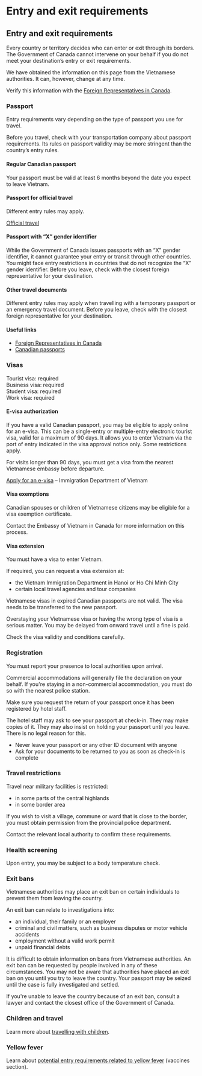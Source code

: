 # Entry and exit requirements

## Entry and exit requirements

Every country or territory decides who can enter or exit through its borders. The Government of Canada cannot intervene on your behalf if you do not meet your destination’s entry or exit requirements.

We have obtained the information on this page from the Vietnamese authorities. It can, however, change at any time.

Verify this information with the [Foreign Representatives in Canada](https://www.international.gc.ca/protocol-protocole/reps.aspx?lang=eng).

### Passport

Entry requirements vary depending on the type of passport you use for travel.

Before you travel, check with your transportation company about passport requirements. Its rules on passport validity may be more stringent than the country’s entry rules.

#### Regular Canadian passport

Your passport must be valid at least 6 months beyond the date you expect to leave Vietnam.

#### Passport for official travel

Different entry rules may apply.

[Official travel](https://www.canada.ca/en/immigration-refugees-citizenship/services/canadian-passports/official-travel.html)

#### Passport with “X” gender identifier

While the Government of Canada issues passports with an “X” gender identifier, it cannot guarantee your entry or transit through other countries. You might face entry restrictions in countries that do not recognize the “X” gender identifier. Before you leave, check with the closest foreign representative for your destination.

#### Other travel documents

Different entry rules may apply when travelling with a temporary passport or an emergency travel document. Before you leave, check with the closest foreign representative for your destination.

#### Useful links

* [Foreign Representatives in Canada](https://www.international.gc.ca/protocol-protocole/reps.aspx?lang=eng)
* [Canadian passports](http://www.canada.ca/passport)

### Visas

Tourist visa: required  
 Business visa: required  
 Student visa: required  
 Work visa: required

#### E-visa authorization

If you have a valid Canadian passport, you may be eligible to apply online for an e-visa. This can be a single-entry or multiple-entry electronic tourist visa, valid for a maximum of 90 days. It allows you to enter Vietnam via the port of entry indicated in the visa approval notice only. Some restrictions apply.

For visits longer than 90 days, you must get a visa from the nearest Vietnamese embassy before departure.

[Apply for an e-visa](https://evisa.gov.vn/) – Immigration Department of Vietnam

#### Visa exemptions

Canadian spouses or children of Vietnamese citizens may be eligible for a visa exemption certificate.

Contact the Embassy of Vietnam in Canada for more information on this process.

#### Visa extension

You must have a visa to enter Vietnam.

If required, you can request a visa extension at:

* the Vietnam Immigration Department in Hanoi or Ho Chi Minh City
* certain local travel agencies and tour companies

Vietnamese visas in expired Canadian passports are not valid. The visa needs to be transferred to the new passport.

Overstaying your Vietnamese visa or having the wrong type of visa is a serious matter. You may be delayed from onward travel until a fine is paid.

Check the visa validity and conditions carefully.

### Registration

You must report your presence to local authorities upon arrival.

Commercial accommodations will generally file the declaration on your behalf. If you're staying in a non-commercial accommodation, you must do so with the nearest police station.

Make sure you request the return of your passport once it has been registered by hotel staff.

The hotel staff may ask to see your passport at check-in. They may make copies of it. They may also insist on holding your passport until you leave. There is no legal reason for this.

* Never leave your passport or any other ID document with anyone
* Ask for your documents to be returned to you as soon as check-in is complete

### Travel restrictions

Travel near military facilities is restricted:

* in some parts of the central highlands
* in some border area

If you wish to visit a village, commune or ward that is close to the border, you must obtain permission from the provincial police department.

Contact the relevant local authority to confirm these requirements.

### Health screening

Upon entry, you may be subject to a body temperature check.

### Exit bans

Vietnamese authorities may place an exit ban on certain individuals to prevent them from leaving the country.

An exit ban can relate to investigations into:

* an individual, their family or an employer
* criminal and civil matters, such as business disputes or motor vehicle accidents
* employment without a valid work permit
* unpaid financial debts

It is difficult to obtain information on bans from Vietnamese authorities. An exit ban can be requested by people involved in any of these circumstances. You may not be aware that authorities have placed an exit ban on you until you try to leave the country. Your passport may be seized until the case is fully investigated and settled.

If you're unable to leave the country because of an exit ban, consult a lawyer and contact the closest office of the Government of Canada.

### Children and travel

Learn more about [travelling with children](http://travel.gc.ca/travelling/children).

### Yellow fever

Learn about [potential entry requirements related to yellow fever](#health) (vaccines section).